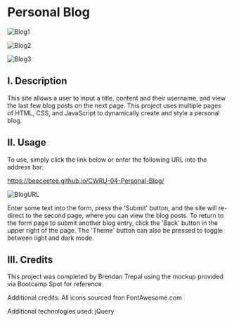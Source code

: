 # Personal Blog

![Blog1](https://github.com/BeeCeeTee/CWRU-04-Personal-Blog/assets/117789057/1b7d5143-0a8d-4633-8e23-71ba2a10e71c)

  

![Blog2](https://github.com/BeeCeeTee/CWRU-04-Personal-Blog/assets/117789057/802e18ea-8d92-465b-a665-6626ba76fce2)

![Blog3](https://github.com/BeeCeeTee/CWRU-04-Personal-Blog/assets/117789057/d4f9978e-5bc2-4045-ae1c-6cfe45042665)

## I. Description
This site allows a user to input a title, content and their username, and view the last few blog posts on the next page. This project uses multiple pages of HTML, CSS, and JavaScript to dynamically create and style a personal blog. 

## II. Usage
To use, simply click the link below or enter the following URL into the address bar:

https://beeceetee.github.io/CWRU-04-Personal-Blog/

![BlogURL](https://github.com/BeeCeeTee/CWRU-04-Personal-Blog/assets/117789057/4a7820df-6239-4ac3-a1c3-76d6eca53045)


Enter some text into the form, press the 'Submit' button, and the site will re-direct to the second page, where you can view the blog posts. To return to the form page to submit another blog entry, click the 'Back' button in the upper right of the page. The 'Theme' button can also be pressed to toggle between light and dark mode.

## III. Credits
This project was completed by Brendan Trepal using the mockup provided via Bootcamp Spot for reference.

Additional credits:
All icons sourced fron FontAwesome.com

Additional technologies used:
jQuery
